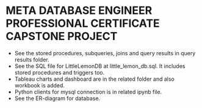 # META DATABASE ENGINEER PROFESSIONAL CERTIFICATE CAPSTONE PROJECT

* See the stored procedures, subqueries, joins and query results in query results folder.
* See the SQL file for LittleLemonDB at little_lemon_db.sql. It includes stored procedures and triggers too.
* Tableau charts and dashboard are in the related folder and also workbook is added.
* Python clients for mysql connection is in related ipynb file.
* See the ER-diagram for database. 
